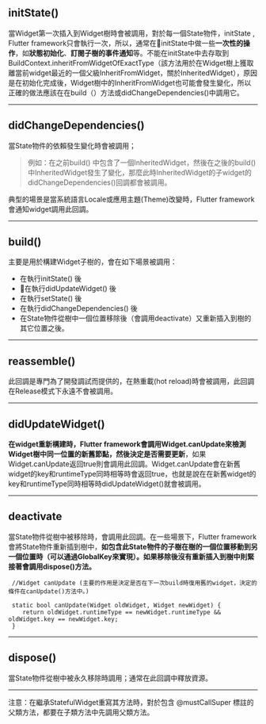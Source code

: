 ## initState() ##

當Widget第一次插入到Widget樹時會被調用，對於每一個State物件，initState , Flutter framework只會執行一次，所以，通常在initState中做一些**一次性的操作**，如**狀態初始化**、**訂閱子樹的事件通知**等。不能在initState中去存取到BuildContext.inheritFromWidgetOfExactType（該方法用於在Widget樹上獲取離當前widget最近的一個父級InheritFromWidget，關於InheritedWidget），原因是在初始化完成後，Widget樹中的InheritFromWidget也可能會發生變化，所以正確的做法應該在在build（）方法或didChangeDependencies()中調用它。

___

## didChangeDependencies() ##

當State物件的依賴發生變化時會被調用；
   >例如：在之前build() 中包含了一個InheritedWidget，然後在之後的build() 中InheritedWidget發生了變化，那麼此時InheritedWidget的子widget的didChangeDependencies()回調都會被調用。

典型的場景是當系統語言Locale或應用主題(Theme)改變時，Flutter framework會通知widget調用此回調。
___

## build() ##

主要是用於構建Widget子樹的，會在如下場景被調用：
- 在執行initState() 後
- 在執行didUpdateWidget() 後
- 在執行setState() 後
- 在執行didChangeDependencies() 後
- 在State物件從樹中一個位置移除後（會調用deactivate）又重新插入到樹的其它位置之後。

___

## reassemble() ##

此回調是專門為了開發調試而提供的，在熱重載(hot reload)時會被調用，此回調在Release模式下永遠不會被調用。
___
## didUpdateWidget() ##

**在widget重新構建時，Flutter framework會調用Widget.canUpdate來檢測Widget樹中同一位置的新舊節點，然後決定是否需要更新**，如果Widget.canUpdate返回true則會調用此回調。Widget.canUpdate會在新舊widget的key和runtimeType同時相等時會返回true，也就是說在在新舊widget的key和runtimeType同時相等時didUpdateWidget()就會被調用。

        

___

## deactivate ##

當State物件從樹中被移除時，會調用此回調。在一些場景下，Flutter framework會將State物件重新插到樹中，**如包含此State物件的子樹在樹的一個位置移動到另一個位置時（可以通過GlobalKey來實現）。如果移除後沒有重新插入到樹中則緊接著會調用dispose()方法。**

     //Widget canUpdate (主要的作用是決定是否在下一次build時復用舊的widget，決定的條件在canUpdate()方法中。)
     
     static bool canUpdate(Widget oldWidget, Widget newWidget) {
        return oldWidget.runtimeType == newWidget.runtimeType && oldWidget.key == newWidget.key;
     }

___
## dispose() ##
當State物件從樹中被永久移除時調用；通常在此回調中釋放資源。

___



注意：在繼承StatefulWidget重寫其方法時，對於包含  @mustCallSuper 標註的父類方法，都要在子類方法中先調用父類方法。